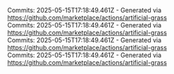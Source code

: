 Commits: 2025-05-15T17:18:49.461Z - Generated via https://github.com/marketplace/actions/artificial-grass
<br>
Commits: 2025-05-15T17:18:49.461Z - Generated via https://github.com/marketplace/actions/artificial-grass
<br>
Commits: 2025-05-15T17:18:49.461Z - Generated via https://github.com/marketplace/actions/artificial-grass
<br>
Commits: 2025-05-15T17:18:49.461Z - Generated via https://github.com/marketplace/actions/artificial-grass
<br>
